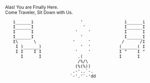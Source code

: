 Alas! You are Finally Here.<br />
Come Traveler, Sit Down with Us.<br />

<pre>
   i______i                  '                i______i 
   I______I                   '               I______I
   I      I                '    '             I      I
   I______I                  '                I______I                
   I\      \              '     '            /      /I
    I )______)               '  '           (______( I
    I I    I I             '    '           I "    I "                             
      I      I              .(              I      I
                            /%/\
                           (%(%))
                          .-'..`-.
                         `-'.'`-'dd              
</pre>
